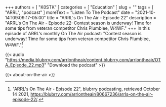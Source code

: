 +++
authors = [ "K0STK" ]
categories = [ "Education" ]
slug = ""
tags = [ "ARRL", "podcast" ]
moreText = "Listen To The Podcast"
date = "2021-10-14T09:09:17-05:00"
title = "ARRL's On The Air - Episode 22"
description = "ARRL's On The Air - Episode 22: Contest season is underway! Time for some tips from veteran competitor Chris Plumblee, W4WF."
+++
In this episode of ARRL's monthly On The Air podcast: "Contest season is underway! Time for some tips from veteran competitor Chris Plumblee, W4WF."[^1]

[^1]: "ARRL's On The Air - Episode 22", blubrry podcasting, retrieved October 14 2021, https://blubrry.com/arrlontheair/80667236/arrls-on-the-air-episode-22/.

<!--more-->

{{< audio "https://media.blubrry.com/arrlontheair/content.blubrry.com/arrlontheair/OTA_Episode_22.mp3" "Download the podcast" >}}

{{< about-on-the-air >}}
